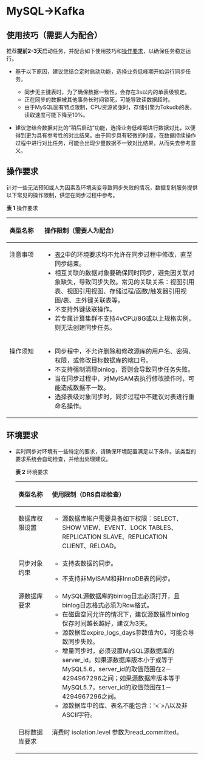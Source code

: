 # MySQL-\>Kafka<a name="drs_04_0128"></a>

## 使用技巧（需要人为配合）<a name="section98341051155812"></a>

推荐**提前2-3天**启动任务，并配合如下使用技巧和[操作要求](#section1691943218231)，以确保任务稳定运行。

-   基于以下原因，建议您结合定时启动功能，选择业务低峰期开始运行同步任务。
    -   同步无主键表时，为了确保数据一致性，会存在3s以内的单表级锁定。
    -   正在同步的数据被其他事务长时间锁死，可能导致读数据超时。
    -   由于MySQL固有特点限制，CPU资源紧张时，存储引擎为Tokudb的表，读取速度可能下降至10%。

-   建议您结合数据对比的“稍后启动“功能，选择业务低峰期进行数据对比，以便得到更为具有参考性的对比结果。由于同步具有轻微的时差，在数据持续操作过程中进行对比任务，可能会出现少量数据不一致对比结果，从而失去参考意义。

## 操作要求<a name="section1691943218231"></a>

针对一些无法预知或人为因素及环境突变导致同步失败的情况，数据复制服务提供以下常见的操作限制，供您在同步过程中参考。

**表 1**  操作要求

<a name="table1911195918117"></a>
<table><thead align="left"><tr id="row131111359911"><th class="cellrowborder" valign="top" width="18.32%" id="mcps1.2.3.1.1"><p id="p811113597115"><a name="p811113597115"></a><a name="p811113597115"></a><strong id="b511115591113"><a name="b511115591113"></a><a name="b511115591113"></a>类型名称</strong></p>
</th>
<th class="cellrowborder" valign="top" width="81.67999999999999%" id="mcps1.2.3.1.2"><p id="p1111259314"><a name="p1111259314"></a><a name="p1111259314"></a><strong id="b1911165912112"><a name="b1911165912112"></a><a name="b1911165912112"></a>操作限制</strong>（需要人为配合）</p>
</th>
</tr>
</thead>
<tbody><tr id="row20112185916111"><td class="cellrowborder" valign="top" width="18.32%" headers="mcps1.2.3.1.1 "><p id="p9112125917117"><a name="p9112125917117"></a><a name="p9112125917117"></a>注意事项</p>
</td>
<td class="cellrowborder" valign="top" width="81.67999999999999%" headers="mcps1.2.3.1.2 "><a name="ul511205912116"></a><a name="ul511205912116"></a><ul id="ul511205912116"><li><a href="#table73311712526">表2</a>中的环境要求均不允许在同步过程中修改，直至同步结束。</li><li>相互关联的数据对象要确保同时同步，避免因关联对象缺失，导致同步失败。常见的关联关系：视图引用表、视图引用视图、存储过程/函数/触发器引用视图/表、主外键关联表等。</li><li>不支持外键级联操作。</li><li>若专属计算集群不支持4vCPU/8G或以上规格实例，则无法创建同步任务。</li></ul>
</td>
</tr>
<tr id="row11121159215"><td class="cellrowborder" valign="top" width="18.32%" headers="mcps1.2.3.1.1 "><p id="p1011265917113"><a name="p1011265917113"></a><a name="p1011265917113"></a>操作须知</p>
</td>
<td class="cellrowborder" valign="top" width="81.67999999999999%" headers="mcps1.2.3.1.2 "><a name="ul31121859818"></a><a name="ul31121859818"></a><ul id="ul31121859818"><li>同步程中，不允许删除和修改源库的用户名、密码、权限，或修改目标数据库的端口号。</li><li>不支持强制清理binlog，否则会导致同步任务失败。</li><li>当在同步过程中，对MyISAM表执行修改操作时，可能造成数据不一致。</li><li>选择表级对象同步时，同步过程中不建议对表进行重命名操作。</li></ul>
</td>
</tr>
</tbody>
</table>

## 环境要求<a name="section86695405239"></a>

-   实时同步对环境有一些特定的要求，请确保环境配置满足以下条件。该类型的要求系统会自动检查，并给出处理建议。

    **表 2**  环境要求

    <a name="table73311712526"></a>
    <table><thead align="left"><tr id="row533116125210"><th class="cellrowborder" valign="top" width="18.32%" id="mcps1.2.3.1.1"><p id="p0331112323"><a name="p0331112323"></a><a name="p0331112323"></a><strong id="b1333141217210"><a name="b1333141217210"></a><a name="b1333141217210"></a>类型名称</strong></p>
    </th>
    <th class="cellrowborder" valign="top" width="81.67999999999999%" id="mcps1.2.3.1.2"><p id="p17331312122"><a name="p17331312122"></a><a name="p17331312122"></a><strong id="b63319128213"><a name="b63319128213"></a><a name="b63319128213"></a>使用限制</strong>（DRS自动检查）</p>
    </th>
    </tr>
    </thead>
    <tbody><tr id="row93311112726"><td class="cellrowborder" valign="top" width="18.32%" headers="mcps1.2.3.1.1 "><p id="p9332012228"><a name="p9332012228"></a><a name="p9332012228"></a>数据库权限设置</p>
    </td>
    <td class="cellrowborder" valign="top" width="81.67999999999999%" headers="mcps1.2.3.1.2 "><a name="ul103328121023"></a><a name="ul103328121023"></a><ul id="ul103328121023"><li>源数据库帐户需要具备如下权限：SELECT、SHOW VIEW、EVENT、LOCK TABLES、REPLICATION SLAVE、REPLICATION CLIENT、RELOAD。</li></ul>
    </td>
    </tr>
    <tr id="row16332111215216"><td class="cellrowborder" valign="top" width="18.32%" headers="mcps1.2.3.1.1 "><p id="p333219121325"><a name="p333219121325"></a><a name="p333219121325"></a>同步对象约束</p>
    </td>
    <td class="cellrowborder" valign="top" width="81.67999999999999%" headers="mcps1.2.3.1.2 "><a name="ul033231216210"></a><a name="ul033231216210"></a><ul id="ul033231216210"><li>支持表数据的同步。</li></ul>
    <a name="ul14332121219214"></a><a name="ul14332121219214"></a><ul id="ul14332121219214"><li>不支持非MyISAM和非InnoDB表的同步。</li></ul>
    </td>
    </tr>
    <tr id="row533211212220"><td class="cellrowborder" valign="top" width="18.32%" headers="mcps1.2.3.1.1 "><p id="p1933216125211"><a name="p1933216125211"></a><a name="p1933216125211"></a>源数据库要求</p>
    </td>
    <td class="cellrowborder" valign="top" width="81.67999999999999%" headers="mcps1.2.3.1.2 "><a name="ul1133261218215"></a><a name="ul1133261218215"></a><ul id="ul1133261218215"><li>MySQL源数据库的binlog日志必须打开，且binlog日志格式必须为Row格式。</li><li>在磁盘空间允许的情况下，建议源数据库binlog保存时间越长越好，建议为3天。</li><li>源数据库expire_logs_days参数值为0，可能会导致同步失败。</li><li>增量同步时，必须设置MySQL源数据库的server_id。如果源数据库版本小于或等于MySQL5.6，server_id的取值范围在2－4294967296之间；如果源数据库版本等于MySQL5.7，server_id的取值范围在1－4294967296之间。</li><li>源数据库中的库、表名不能包含：'&lt;`&gt;/\以及非ASCII字符。</li></ul>
    </td>
    </tr>
    <tr id="row433371219214"><td class="cellrowborder" valign="top" width="18.32%" headers="mcps1.2.3.1.1 "><p id="p93333121123"><a name="p93333121123"></a><a name="p93333121123"></a>目标数据库要求</p>
    </td>
    <td class="cellrowborder" valign="top" width="81.67999999999999%" headers="mcps1.2.3.1.2 "><p id="p183331512624"><a name="p183331512624"></a><a name="p183331512624"></a>消费时 isolation.level 参数为read_committed。</p>
    </td>
    </tr>
    </tbody>
    </table>


